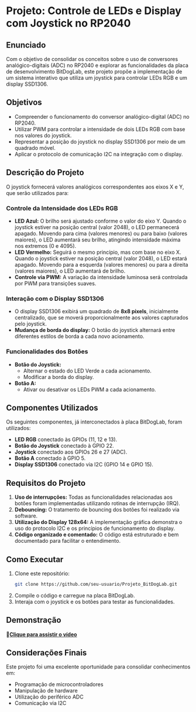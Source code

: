 # Projeto: Controle de LEDs e Display com Joystick no RP2040

## Enunciado
Com o objetivo de consolidar os conceitos sobre o uso de conversores analógico-digitais (ADC) no RP2040 e explorar as funcionalidades da placa de desenvolvimento BitDogLab, este projeto propõe a implementação de um sistema interativo que utiliza um joystick para controlar LEDs RGB e um display SSD1306.

## Objetivos
- Compreender o funcionamento do conversor analógico-digital (ADC) no RP2040.
- Utilizar PWM para controlar a intensidade de dois LEDs RGB com base nos valores do joystick.
- Representar a posição do joystick no display SSD1306 por meio de um quadrado móvel.
- Aplicar o protocolo de comunicação I2C na integração com o display.

## Descrição do Projeto
O joystick fornecerá valores analógicos correspondentes aos eixos X e Y, que serão utilizados para:

### Controle da Intensidade dos LEDs RGB
- **LED Azul:** O brilho será ajustado conforme o valor do eixo Y. Quando o joystick estiver na posição central (valor 2048), o LED permanecerá apagado. Movendo para cima (valores menores) ou para baixo (valores maiores), o LED aumentará seu brilho, atingindo intensidade máxima nos extremos (0 e 4095).
- **LED Vermelho:** Seguirá o mesmo princípio, mas com base no eixo X. Quando o joystick estiver na posição central (valor 2048), o LED estará apagado. Movendo para a esquerda (valores menores) ou para a direita (valores maiores), o LED aumentará de brilho.
- **Controle via PWM:** A variação da intensidade luminosa será controlada por PWM para transições suaves.

### Interação com o Display SSD1306
- O display SSD1306 exibirá um quadrado de **8x8 pixels**, inicialmente centralizado, que se moverá proporcionalmente aos valores capturados pelo joystick.
- **Mudança de borda do display:** O botão do joystick alternará entre diferentes estilos de borda a cada novo acionamento.

### Funcionalidades dos Botões
- **Botão do Joystick:**
  - Alternar o estado do LED Verde a cada acionamento.
  - Modificar a borda do display.
- **Botão A:**
  - Ativar ou desativar os LEDs PWM a cada acionamento.

## Componentes Utilizados
Os seguintes componentes, já interconectados à placa BitDogLab, foram utilizados:
- **LED RGB** conectado às GPIOs (11, 12 e 13).
- **Botão do Joystick** conectado à GPIO 22.
- **Joystick** conectado aos GPIOs 26 e 27 (ADC).
- **Botão A** conectado à GPIO 5.
- **Display SSD1306** conectado via I2C (GPIO 14 e GPIO 15).

## Requisitos do Projeto
1. **Uso de interrupções:** Todas as funcionalidades relacionadas aos botões foram implementadas utilizando rotinas de interrupção (IRQ).
2. **Debouncing:** O tratamento de bouncing dos botões foi realizado via software.
3. **Utilização do Display 128x64:** A implementação gráfica demonstra o uso do protocolo I2C e os princípios de funcionamento do display.
4. **Código organizado e comentado:** O código está estruturado e bem documentado para facilitar o entendimento.

## Como Executar
1. Clone este repositório:
   ```sh
   git clone https://github.com/seu-usuario/Projeto_BitDogLab.git
2. Compile o código e carregue na placa BitDogLab.
3. Interaja com o joystick e os botões para testar as funcionalidades.

## Demonstração

**🎥[Clique para assistir o vídeo](youtube.com)**

## Considerações Finais
Este projeto foi uma excelente oportunidade para consolidar conhecimentos em:

- Programação de microcontroladores
- Manipulação de hardware
- Utilização do periférico ADC
- Comunicação via I2C
